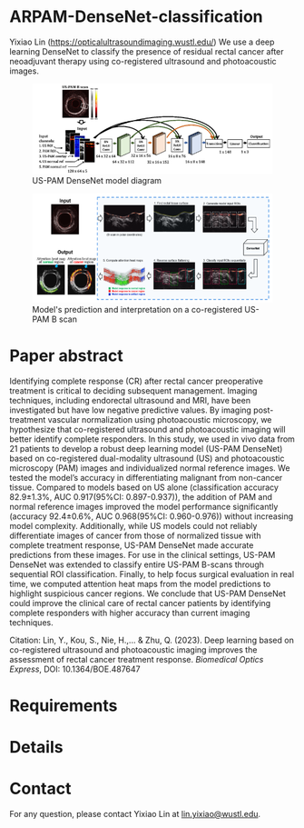 # ARPAM-DenseNet-classification
Yixiao Lin (https://opticalultrasoundimaging.wustl.edu/)
We use a deep learning DenseNet to classify the presence of residual rectal cancer after neoadjuvant therapy using co-registered ultrasound and photoacoustic images.
<figure>
  <img src="https://github.com/OpticalUltrasoundImaging/ARPAM-DenseNet-classification/blob/main/model%20diagram.PNG" alt="Model diagram">
  <figcaption>US-PAM DenseNet model diagram</figcaption>
</figure>

<figure>
  <img src="https://github.com/OpticalUltrasoundImaging/ARPAM-DenseNet-classification/blob/main/model%20prediction%20pipeline.PNG" alt="Model prediction">
  <figcaption>Model's prediction and interpretation on a co-registered US-PAM B scan</figcaption>
</figure>

# Paper abstract
Identifying complete response (CR) after rectal cancer preoperative treatment is critical to deciding subsequent management. Imaging techniques, including endorectal ultrasound and MRI, have been investigated but have low negative predictive values. By imaging post-treatment vascular normalization using photoacoustic microscopy, we hypothesize that co-registered ultrasound and photoacoustic imaging will better identify complete responders. In this study, we used in vivo data from 21 patients to develop a robust deep learning model (US-PAM DenseNet) based on co-registered dual-modality ultrasound (US) and photoacoustic microscopy (PAM) images and individualized normal reference images.  We tested the model’s accuracy in differentiating malignant from non-cancer tissue. Compared to models based on US alone (classification accuracy 82.9±1.3%, AUC 0.917(95%CI: 0.897-0.937)), the addition of PAM and normal reference images improved the model performance significantly (accuracy 92.4±0.6%, AUC 0.968(95%CI: 0.960-0.976)) without increasing model complexity. Additionally, while US models could not reliably differentiate images of cancer from those of normalized tissue with complete treatment response, US-PAM DenseNet made accurate predictions from these images. For use in the clinical settings, US-PAM DenseNet was extended to classify entire US-PAM B-scans through sequential ROI classification. Finally, to help focus surgical evaluation in real time, we computed attention heat maps from the model predictions to highlight suspicious cancer regions. We conclude that US-PAM DenseNet could improve the clinical care of rectal cancer patients by identifying complete responders with higher accuracy than current imaging techniques.

Citation: Lin, Y., Kou, S., Nie, H.,... & Zhu, Q. (2023). Deep learning based on co-registered ultrasound and photoacoustic imaging improves the assessment of rectal cancer treatment response. *Biomedical Optics Express*, DOI: 10.1364/BOE.487647

# Requirements

# Details

# Contact
For any question, please contact Yixiao Lin at lin.yixiao@wustl.edu.
